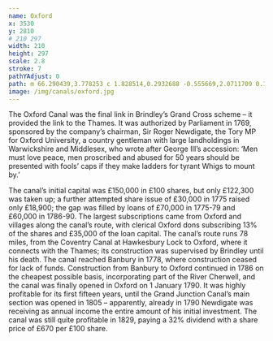 ```yaml
---
name: Oxford
x: 3530
y: 2810
# 210 297
width: 210
height: 297
scale: 2.8
stroke: 7
pathYAdjust: 0
path: m 66.290439,3.778253 c 1.828514,0.2932688 -0.555669,2.0711709 0.154419,2.462361 0.699343,0.3852701 2.174447,2.065229 3.047317,2.6873411 3.211762,2.2890869 2.325301,0.9067018 4.272294,0.573722 1.714502,-0.2932188 2.63732,-1.5285801 3.388131,-1.472986 1.210642,0.089643 1.769954,0.9949164 2.707881,0.7813253 0.822173,-0.1872309 1.834401,-1.7690025 4.461205,0.069976 1.028376,0.5242209 1.526661,2.0400866 2.375149,2.7357276 0.872034,1.769328 1.263014,4.147865 2.33145,4.844924 1.478679,0.473808 1.209852,-0.522017 4.594298,1.802637 2.889389,1.78761 1.089466,5.380843 2.60679,6.974145 1.278379,1.342392 2.418884,0.861091 3.30368,0.07096 1.046737,-0.934745 3.141247,2.402436 4.868387,2.486891 1.55034,0.07581 1.54049,-0.654755 2.42412,-0.441841 2.30402,0.555159 3.77359,3.102813 5.51189,4.177461 0.80968,0.500557 4.84949,0.04614 6.872,0.585569 1.51695,0.404585 6.71656,5.439008 6.87548,5.972864 1.03656,3.482096 2.34656,1.653606 3.12212,2.45138 0.55543,0.571348 2.10107,2.053162 3.77067,3.772636 0.76303,0.785832 -0.846,2.671354 -1.45893,4.588418 -0.80831,2.528163 -4.97152,3.11327 -6.77426,5.274339 -0.82885,0.993599 -1.90081,2.873244 -1.40749,4.19723 0.62595,1.679966 0.34884,8.267135 2.77454,7.561443 0.90459,-0.263165 2.7477,4.077974 2.58212,4.631112 -1.44297,2.891713 -4.8549,4.247578 -8.06562,5.394049 -0.82777,0.295575 -0.32486,1.822095 -1.64355,2.634904 -0.7294,0.449583 -3.26371,2.517852 -3.46095,3.342489 -0.44191,1.847591 -3.02311,1.27538 -4.51167,2.109117 -4.42866,2.480479 -5.64259,0.442111 -8.42796,1.666767 -0.56556,0.248661 -4.182228,2.745698 -4.50918,3.903735 -0.248337,0.879588 1.672849,0.657528 2.01846,1.981763 0.33624,1.288334 -0.557777,5.15845 0.31099,6.632188 0.68733,1.165953 2.0208,0.145303 2.18963,0.972639 0.30879,2.242791 -1.90544,1.849051 -2.32779,3.622891 -0.13575,0.5701 1.52169,-4.3e-4 2.16933,0.84919 0.41456,0.54385 -2.01592,2.98856 -1.40745,3.45129 1.10183,0.83791 -1.596403,1.06647 -0.17637,3.28997 0.24806,0.3884 -0.944562,1.08583 -0.67235,2.22871 0.39212,1.64629 -2.851842,0.56236 -2.598463,0.33639 1.908292,-1.70188 -2.053059,-2.31132 -3.594079,-1.98762 -0.237001,0.0498 -6.906538,0.47895 -2.342544,1.84828 1.77029,0.53114 3.720062,-1.60165 2.142433,3.9218 -0.454887,1.59261 -4.419163,1.5462 -4.198628,3.24513 0.120793,0.93053 4.338415,3.56137 5.117774,3.55272 1.367818,-0.0152 1.015758,1.01485 1.973453,2.04449 1.157785,0.95603 3.542544,0.17063 4.317824,1.16062 0.77302,0.90201 1.1184,1.15886 1.38012,3.07547 0.22498,1.64757 -0.33279,2.31615 -0.0164,4.08768 0.26014,1.45677 1.75644,2.78321 2.19443,4.21418 0.58092,1.70964 -1.28112,5.42789 -0.72238,7.38451 0.16647,0.49276 1.99488,1.73141 1.20834,2.54399 -2.11528,2.18529 -4.05812,4.29024 -2.7417,8.43325 0.25412,0.79976 -2.814676,1.18881 -3.070879,1.66023 -0.4195,0.77189 -0.51479,4.25248 0.03497,5.75465 0.327231,0.89412 0.979989,1.75822 1.269879,2.80416 0.20998,0.75767 3.21489,3.11734 4.18697,4.6372 0.77457,1.21104 1.49379,-0.11681 2.93491,2.1621 0.61318,0.96966 0.19833,2.68849 1.38861,4.87103 0.31656,0.58046 1.60925,0.48488 1.9756,1.1693 0.34491,0.64436 -0.053,1.76968 0.71117,2.55741 0.54718,0.56406 1.53973,1.62367 0.90619,1.96449 -1.66842,0.89754 -3.05543,0.53406 -0.0604,3.17632 0.16538,0.1459 -0.19823,0.46291 -0.17327,1.7551 0.0412,2.1308 0.49174,5.24074 1.43621,7.06785 0.42114,0.8147 -0.0787,3.26349 0.15667,4.08747 0.25275,0.88485 -0.29268,0.779 -0.74309,1.72516 -0.33546,0.70469 -1.23236,0.0745 -1.23236,0.74779 0,1.08414 1.94248,1.94363 1.44409,2.99046 -0.6809,3.44081 -3.97393,2.33942 -3.36865,4.1405 0.95181,2.30371 -1.00198,4.27663 -0.48043,4.82033 1.32669,1.38308 2.88776,2.99224 2.45099,4.82659 -0.85665,3.59776 -3.54114,1.63161 -3.84097,2.89083 -0.15688,0.65888 -0.20047,5.39335 -0.0109,6.07926 0.25831,0.93492 1.92368,2.79988 2.17204,3.84303 0.34626,1.45439 -2.15112,1.29865 -1.5623,2.74131 0.55838,1.36806 3.00164,3.46797 2.65987,4.90403 -0.36132,1.51821 -2.28444,1.22804 -2.91648,2.55558 -0.86135,1.8092 2.83899,1.96733 0.28854,3.45534 -0.62642,0.36547 -3.23437,-0.76636 -3.01577,0.45781 0.34488,1.93126 3.43546,2.19589 3.72844,4.24673 0.20289,1.42024 -3.3736,0.22958 -2.65114,2.39053 0.746,2.23139 -0.57463,1.12128 0.0438,3.25557 0.52,1.79471 -0.0216,2.62415 0.0854,3.22368 0.72772,2.64752 2.98647,3.50397 3.7222,5.09638 0.31005,0.75185 -0.35487,4.44416 -0.72118,5.58891 -0.67888,2.12157 -1.08523,3.25079 -0.009,4.53509 2.5679,1.39627 5.30926,7.64181 5.3762,8.48016 0.008,0.26339 -0.62607,1.55091 -0.52616,2.87802 0.17177,2.28174 0.62381,1.74205 1.39626,2.85224
image: /img/canals/oxford.jpg
---
```


The Oxford Canal was the final link in Brindley’s Grand Cross scheme – it provided the link to the Thames. It was authorized by Parliament in 1769, sponsored by the company’s chairman, Sir Roger Newdigate, the Tory MP for Oxford University, a country gentleman with large landholdings in Warwickshire and Middlesex, who wrote after George III’s accession: ‘Men must love peace, men proscribed and abused for 50 years should be presented with fools’ caps if they make ladders for tyrant Whigs to mount by.’

The canal’s initial capital was £150,000 in £100 shares, but only £122,300 was taken up; a further attempted share issue of £30,000 in 1775 raised only £18,900; the gap was filled by loans of £70,000 in 1775-79 and £60,000 in 1786-90. The largest subscriptions came from Oxford and villages along the canal’s route, with clerical Oxford dons subscribing 13% of the shares and £35,000 of the loan capital.
The canal’s route runs 78 miles, from the Coventry Canal at Hawkesbury Lock to Oxford, where it connects with the Thames; its construction was supervised by Brindley until his death. The canal reached Banbury in 1778, where construction ceased for lack of funds. Construction from Banbury to Oxford continued in 1786 on the cheapest possible basis, incorporating part of the River Cherwell, and the canal was finally opened in Oxford on 1 January 1790. It was highly profitable for its first fifteen years, until the Grand Junction Canal’s main section was opened in 1805 – apparently, already in 1790 Newdigate was receiving as annual income the entire amount of his initial investment. The canal was still quite profitable in 1829, paying a 32% dividend with a share price of £670 per £100 share.
